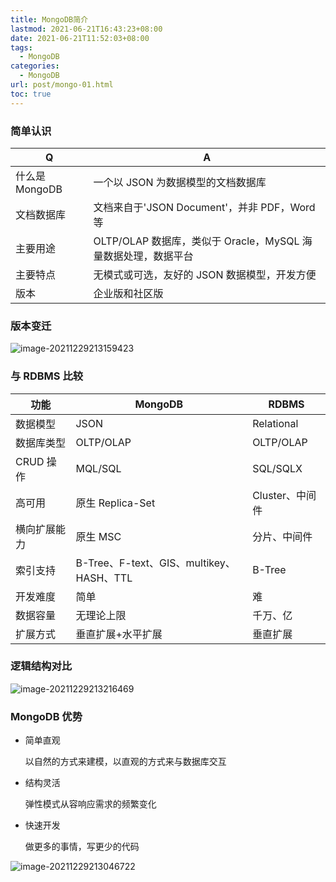 ```yaml
---
title: MongoDB简介
lastmod: 2021-06-21T16:43:23+08:00
date: 2021-06-21T11:52:03+08:00
tags:
  - MongoDB
categories:
  - MongoDB
url: post/mongo-01.html
toc: true
---
```


### 简单认识

| Q              | A                                                             |
| -------------- | ------------------------------------------------------------- |
| 什么是 MongoDB | 一个以 JSON 为数据模型的文档数据库                            |
| 文档数据库     | 文档来自于'JSON Document'，并非 PDF，Word 等                  |
| 主要用途       | OLTP/OLAP 数据库，类似于 Oracle，MySQL 海量数据处理，数据平台 |
| 主要特点       | 无模式或可选，友好的 JSON 数据模型，开发方便                  |
| 版本           | 企业版和社区版                                                |

<!-- more -->

### 版本变迁

![image-20211229213159423](https://klcc-img-1251900471.cos.ap-chengdu.myqcloud.com/img/image-20211229213159423.png)

### 与 RDBMS 比较

| 功能         | MongoDB                                  | RDBMS           |
| ------------ | ---------------------------------------- | --------------- |
| 数据模型     | JSON                                     | Relational      |
| 数据库类型   | OLTP/OLAP                                | OLTP/OLAP       |
| CRUD 操作    | MQL/SQL                                  | SQL/SQLX        |
| 高可用       | 原生 Replica-Set                         | Cluster、中间件 |
| 横向扩展能力 | 原生 MSC                                 | 分片、中间件    |
| 索引支持     | B-Tree、F-text、GIS、multikey、HASH、TTL | B-Tree          |
| 开发难度     | 简单                                     | 难              |
| 数据容量     | 无理论上限                               | 千万、亿        |
| 扩展方式     | 垂直扩展+水平扩展                        | 垂直扩展        |

### 逻辑结构对比

![image-20211229213216469](https://klcc-img-1251900471.cos.ap-chengdu.myqcloud.com/img/image-20211229213216469.png)

### MongoDB 优势

- 简单直观

  以自然的方式来建模，以直观的方式来与数据库交互

- 结构灵活

  弹性模式从容响应需求的频繁变化

- 快速开发

  做更多的事情，写更少的代码

![image-20211229213046722](https://klcc-img-1251900471.cos.ap-chengdu.myqcloud.com/img/image-20211229213046722.png)
